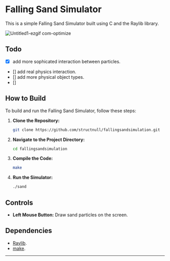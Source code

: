 # Falling Sand Simulator

This is a simple Falling Sand Simulator built using C and the Raylib library.


![Untitled1-ezgif com-optimize](https://github.com/chiefdinkan/fallingsandsimulation/assets/87846149/773747f6-25a9-48f9-966c-3b9bafa50140)

## Todo
- [x] add more sophicated interaction between particles.
- [] add real physics interaction.
- [] add more physical object types.
- [] 

## How to Build

To build and run the Falling Sand Simulator, follow these steps:

1. **Clone the Repository:**
   ```bash
   git clone https://github.com/structnull/fallingsandsimulation.git
   ```

2. **Navigate to the Project Directory:**
   ```bash
   cd fallingsandsimulation
   ```

3. **Compile the Code:**
   ```bash
   make
   ```

4. **Run the Simulator:**
   ```bash
   ./sand
   ```


## Controls

- **Left Mouse Button:** Draw sand particles on the screen.

## Dependencies

- [Raylib](https://www.raylib.com/).
- [make](https://www.gnu.org/software/make/).


---
